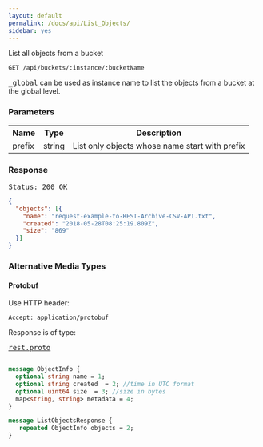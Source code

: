 ```yaml
---
layout: default
permalink: /docs/api/List_Objects/
sidebar: yes
---
```


List all objects from a bucket

    GET /api/buckets/:instance/:bucketName

<tt>_global</tt> can be used as instance name to list the objects from a bucket at the global level.
### Parameters

<table class="inline">
  <tr>
    <th>Name</th>
    <th>Type</th>
    <th>Description</th>
  </tr>
  <tr>
    <td class="code">prefix</td>
    <td class="code">string</td>
    <td>List only objects whose name start with prefix</td>
  </tr>
</table> 


### Response

<pre class="header">Status: 200 OK</pre>
```json
{
  "objects": [{
    "name": "request-example-to-REST-Archive-CSV-API.txt",
    "created": "2018-05-28T08:25:19.809Z",
    "size": "869"
  }]
}
```


### Alternative Media Types

#### Protobuf

Use HTTP header:

    Accept: application/protobuf
    
Response is of type:

<pre class="r header"><a href="/docs/api/rest.proto/">rest.proto</a></pre>
```proto

message ObjectInfo {
  optional string name = 1;
  optional string created  = 2; //time in UTC format
  optional uint64 size  = 3; //size in bytes
  map<string, string> metadata = 4;
}

message ListObjectsResponse {
   repeated ObjectInfo objects = 2;
}
```
